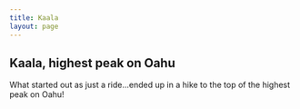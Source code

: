 ```yaml
---
title: Kaala
layout: page
---
```


## Kaala, highest peak on Oahu

What started out as just a ride...ended up in a hike to the top of the highest peak on Oahu!   



